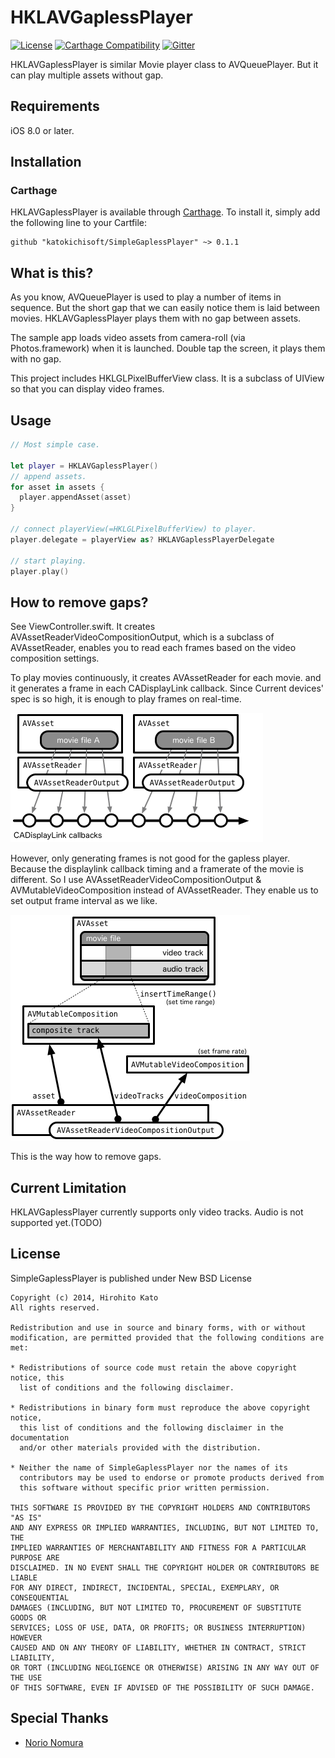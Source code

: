 # HKLAVGaplessPlayer

[![License](https://img.shields.io/badge/license-NewBSD-green.svg?style=flat)](http://choosealicense.com/licenses/bsd-3-clause/)
[![Carthage Compatibility](https://img.shields.io/badge/carthage-✓-f2a77e.svg?style=flat)](https://github.com/Carthage/Carthage/)
[![Gitter](https://badges.gitter.im/Join%20Chat.svg)](https://gitter.im/katokichisoft/SimpleGaplessPlayer?utm_source=badge&utm_medium=badge&utm_campaign=pr-badge&utm_content=badge)

HKLAVGaplessPlayer is similar Movie player class to AVQueuePlayer. But it can play multiple assets without gap.

## Requirements

iOS 8.0 or later.

## Installation

### Carthage

HKLAVGaplessPlayer is available through [Carthage](https://github.com/Carthage/Carthage). To install
it, simply add the following line to your Cartfile:

```
github "katokichisoft/SimpleGaplessPlayer" ~> 0.1.1
```

## What is this?

As you know, AVQueuePlayer is used to play a number of items in sequence. But the short gap that we can easily notice them is laid between movies. HKLAVGaplessPlayer plays them with no gap between assets.

The sample app loads video assets from camera-roll (via Photos.framework) when it is launched. Double tap the screen, it plays them with no gap.

This project includes HKLGLPixelBufferView class. It is a subclass of UIView so that you can display video frames.

## Usage

```swift
// Most simple case.

let player = HKLAVGaplessPlayer()
// append assets.
for asset in assets {
  player.appendAsset(asset)
}

// connect playerView(=HKLGLPixelBufferView) to player.
player.delegate = playerView as? HKLAVGaplessPlayerDelegate

// start playing.
player.play()
```

## How to remove gaps?

See ViewController.swift. It creates AVAssetReaderVideoCompositionOutput, which is a subclass of AVAssetReader, enables you to read each frames based on the video composition settings.

To play movies continuously, it creates AVAssetReader for each movie. and it generates a frame in each CADisplayLink callback.  Since Current devices' spec is so high, it is enough to play frames on real-time.

![](figure/howto-01.png)

However, only generating frames is not good for the gapless player. Because the displaylink callback timing and a framerate of the movie is different. So I use AVAssetReaderVideoCompositionOutput & AVMutableVideoComposition instead of AVAssetReader. They enable us to set output frame interval as we like.

![](figure/howto-02.png)

This is the way how to remove gaps.

## Current Limitation

HKLAVGaplessPlayer currently supports only video tracks. Audio is not supported yet.(TODO)

## License
SimpleGaplessPlayer is published under New BSD License

    Copyright (c) 2014, Hirohito Kato
    All rights reserved.
    
    Redistribution and use in source and binary forms, with or without
    modification, are permitted provided that the following conditions are met:
    
    * Redistributions of source code must retain the above copyright notice, this
      list of conditions and the following disclaimer.
    
    * Redistributions in binary form must reproduce the above copyright notice,
      this list of conditions and the following disclaimer in the documentation
      and/or other materials provided with the distribution.
    
    * Neither the name of SimpleGaplessPlayer nor the names of its
      contributors may be used to endorse or promote products derived from
      this software without specific prior written permission.
    
    THIS SOFTWARE IS PROVIDED BY THE COPYRIGHT HOLDERS AND CONTRIBUTORS "AS IS"
    AND ANY EXPRESS OR IMPLIED WARRANTIES, INCLUDING, BUT NOT LIMITED TO, THE
    IMPLIED WARRANTIES OF MERCHANTABILITY AND FITNESS FOR A PARTICULAR PURPOSE ARE
    DISCLAIMED. IN NO EVENT SHALL THE COPYRIGHT HOLDER OR CONTRIBUTORS BE LIABLE
    FOR ANY DIRECT, INDIRECT, INCIDENTAL, SPECIAL, EXEMPLARY, OR CONSEQUENTIAL
    DAMAGES (INCLUDING, BUT NOT LIMITED TO, PROCUREMENT OF SUBSTITUTE GOODS OR
    SERVICES; LOSS OF USE, DATA, OR PROFITS; OR BUSINESS INTERRUPTION) HOWEVER
    CAUSED AND ON ANY THEORY OF LIABILITY, WHETHER IN CONTRACT, STRICT LIABILITY,
    OR TORT (INCLUDING NEGLIGENCE OR OTHERWISE) ARISING IN ANY WAY OUT OF THE USE
    OF THIS SOFTWARE, EVEN IF ADVISED OF THE POSSIBILITY OF SUCH DAMAGE.

## Special Thanks

- [Norio Nomura](https://github.com/norio-nomura)
